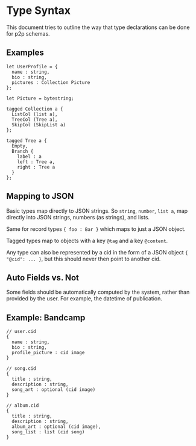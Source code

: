 # Type Syntax

This document tries to outline the way that type declarations can be done for p2p schemas.

## Examples

```
let UserProfile = {
  name : string,
  bio : string,
  pictures : Collection Picture
};

let Picture = bytestring;

tagged Collection a {
  ListCol (list a),
  TreeCol (Tree a),
  SkipCol (SkipList a)
};

tagged Tree a {
  Empty,
  Branch {
    label : a
    left : Tree a,
    right : Tree a
  }
};
```

## Mapping to JSON

Basic types map directly to JSON strings. So `string`, `number`, `list a`, map directly into JSON strings, numbers (as strings), and lists.

Same for record types `{ foo : Bar }` which maps to just a JSON object.

Tagged types map to objects with a key `@tag` and a key `@content`.

Any type can also be represented by a cid in the form of a JSON object `{ "@cid": ... }`, but this should never then point to another cid.

## Auto Fields vs. Not

Some fields should be automatically computed by the system, rather than provided by the user. For example, the datetime of publication.

## Example: Bandcamp

```
// user.cid
{
  name : string,
  bio : string,
  profile_picture : cid image
}

// song.cid
{
  title : string,
  description : string,
  song_art : optional (cid image)
}

// album.cid
{
  title : string,
  description : string,
  album_art : optional (cid image),
  song_list : list (cid song)
}
```
